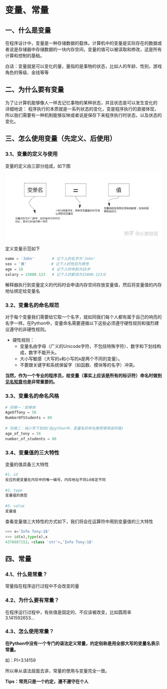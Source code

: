 # 变量、常量

## 一、什么是变量

在程序设计中，变量是一种存储数据的载体。计算机中的变量是实际存在的数据或者说是存储器中存储数据的一块内存空间，变量的值可以被读取和修改，这是所有计算和控制的基础。

白话：变量就是可以变化的量，量指的是事物的状态，比如人的年龄、性别，游戏角色的等级、金钱等等



## 二、为什么要有变量

为了让计算机能够像人一样去记忆事物的某种状态，并且状态是可以发生变化的
详细地说：
程序执行的本质就是一系列状态的变化，变是程序执行的直接体现，所以我们需要有一种机制能够反映或者说是保存下来程序执行时状态，以及状态的变化。



## 三、怎么使用变量（先定义、后使用）

### 3.1、变量的定义与使用

变量的定义由三部分组成，如下图

![img](03.变量.assets/v2-95310c578cff59d8641bd01af1ae5.png)

定义变量示范如下

```python
name = 'John'		 # 记下人的名字为'John'
sex = '男'           # 记下人的性别为男性
age = 18             # 记下人的年龄为18岁
salary = 15000.123   # 记下人的薪资为15000.123元
```

解释器执行到变量定义的代码时会申请内存空间存放变量值，然后将变量值的内存地址绑定给变量名



### 3.2、变量名的命名规范

对于每个变量我们需要给它取一个名字，就如同我们每个人都有属于自己的响亮的名字一样。在Python中，变量命名需要遵循以下这些必须遵守硬性规则和强烈建议遵守的非硬性规则。

- 硬性规则：
  - 变量名由字母（广义的Unicode字符，不包括特殊字符）、数字和下划线构成，数字不能开头。
  - 大小写敏感（大写的`a`和小写的`A`是两个不同的变量）。
  - 不要跟关键字和系统保留字（如函数、模块等的名字）冲突。

**当然，作为一个专业的程序员，给变量（事实上应该是所有的标识符）命名时做到<u>见名知意</u>也是非常重要的。**



### 3.3、变量名的命名风格

 ```python
# 风格一：驼峰体
AgeOfTony = 56 
NumberOfStudents = 80
    
# 风格二：纯小写下划线(在python中，变量名的命名推荐使用该风格)
age_of_tony = 56 
number_of_students = 80
 ```



### 3.4、变量值的三大特性

变量的值具备三大特性

```python
#1、id
反应的是变量在内存中的唯一编号，内存地址不同id肯定不同

#2、type
变量值的类型

#3、value
变量值
```

查看变量值三大特性的方式如下，我们将会在运算符中用到变量值的三大特性

```python
>>> x='Info Tony:18'
>>> id(x),type(x),x
4376607152，<class 'str'>,'Info Tony:18'
```



## 四、常量

### 4.1、什么是常量？

常量指在程序运行过程中不会改变的量



### 4.2、为什么要有常量？

在程序运行过程中，有些值是固定的、不应该被改变，比如圆周率 3.141592653...



### 4.3、怎么使用常量？

**在Python中没有一个专门的语法定义常量，约定俗称是用全部大写的变量名表示常量。**

如：PI=3.14159

所以单从语法层面去讲，常量的使用与变量完全一致。

**Tips：常亮只是一个约定，遵不遵守在个人**

